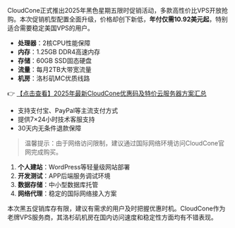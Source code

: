 
CloudCone正式推出2025年黑色星期五限时促销活动，多款高性价比VPS开放抢购。本次促销机型配置全面升级，价格却创下新低，**年付仅需10.92美元起**，特别适合需要稳定美国VPS的用户。

- **处理器**：2核CPU性能保障
- **内存**：1.25GB DDR4高速内存
- **存储**：60GB SSD固态硬盘
- **流量**：每月2TB大带宽流量
- **机房**：洛杉矶MC优质线路

👉 [【点击查看】2025年最新CloudCone优惠码及特价云服务器方案汇总](https://bit.ly/Cloudcone)

- 支持支付宝、PayPal等主流支付方式
- 提供7×24小时技术客服支持
- 30天内无条件退款保障

> 温馨提示：由于网络访问限制，建议通过国际网络环境访问CloudCone官网完成购买。

1. **个人建站**：WordPress等轻量级网站部署
2. **开发测试**：APP后端服务调试环境
3. **数据存储**：中小型数据库托管
4. **网络代理**：稳定的国际网络接入方案

本次黑五促销库存有限，建议有需求的用户及时把握优惠时机。CloudCone作为老牌VPS服务商，其洛杉矶机房在国内访问速度和稳定性方面均有不错表现。
